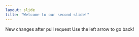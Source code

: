 ```yaml
---
layout: slide
title: "Welcome to our second slide!"
---
```

New changes after pull request
Use the left arrow to go back!
